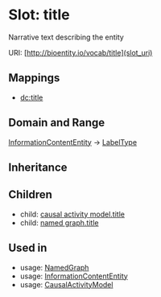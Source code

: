 # Slot: title


Narrative text describing the entity

URI: [http://bioentity.io/vocab/title](slot_uri)
## Mappings

 * [dc:title](http://purl.obolibrary.org/obo/dc_title)
## Domain and Range

[InformationContentEntity](InformationContentEntity.md) -> [LabelType](LabelType.md)
## Inheritance

## Children

 *  child: [causal activity model.title](causal_activity_model_title.md)
 *  child: [named graph.title](named_graph_title.md)
## Used in

 *  usage: [NamedGraph](NamedGraph.md)
 *  usage: [InformationContentEntity](InformationContentEntity.md)
 *  usage: [CausalActivityModel](CausalActivityModel.md)
